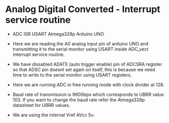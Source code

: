 # Analog Digital Converted - Interrupt service routine 

- ADC ISR USART Atmega328p Arduino UNO 

- Here we are reading the A0 analog input pin of arduino UNO and transmitting it to the serial monitor using USART inside ADC_vect interrupt service routine.

- We have dissabled ADATE (auto trigger enable) pin of ADCSRA register so that ADSC pin doesnt set again on itself, this is because we need time to write to the serial monitor using USART registers.

- Here we are running ADC in free running mode with clock divider at 128.

- Baud rate of transmission is 9600bps which corresponds to UBRR value 103. If you want to change the baud rate refer the Atmega328p datasheet for UBRR values.

- We are using the internal Vref AVcc 5v.